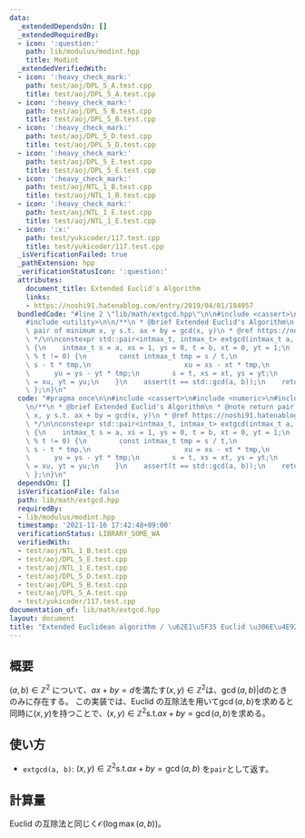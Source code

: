 ```yaml
---
data:
  _extendedDependsOn: []
  _extendedRequiredBy:
  - icon: ':question:'
    path: lib/modulus/modint.hpp
    title: Modint
  _extendedVerifiedWith:
  - icon: ':heavy_check_mark:'
    path: test/aoj/DPL_5_A.test.cpp
    title: test/aoj/DPL_5_A.test.cpp
  - icon: ':heavy_check_mark:'
    path: test/aoj/DPL_5_B.test.cpp
    title: test/aoj/DPL_5_B.test.cpp
  - icon: ':heavy_check_mark:'
    path: test/aoj/DPL_5_D.test.cpp
    title: test/aoj/DPL_5_D.test.cpp
  - icon: ':heavy_check_mark:'
    path: test/aoj/DPL_5_E.test.cpp
    title: test/aoj/DPL_5_E.test.cpp
  - icon: ':heavy_check_mark:'
    path: test/aoj/NTL_1_B.test.cpp
    title: test/aoj/NTL_1_B.test.cpp
  - icon: ':heavy_check_mark:'
    path: test/aoj/NTL_1_E.test.cpp
    title: test/aoj/NTL_1_E.test.cpp
  - icon: ':x:'
    path: test/yukicoder/117.test.cpp
    title: test/yukicoder/117.test.cpp
  _isVerificationFailed: true
  _pathExtension: hpp
  _verificationStatusIcon: ':question:'
  attributes:
    document_title: Extended Euclid's Algorithm
    links:
    - https://noshi91.hatenablog.com/entry/2019/04/01/184957
  bundledCode: "#line 2 \"lib/math/extgcd.hpp\"\n\n#include <cassert>\n#include <numeric>\n\
    #include <utility>\n\n/**\n * @brief Extended Euclid's Algorithm\n * @note return\
    \ pair of minimum x, y s.t. ax + by = gcd(x, y)\n * @ref https://noshi91.hatenablog.com/entry/2019/04/01/184957\n\
    \ */\n\nconstexpr std::pair<intmax_t, intmax_t> extgcd(intmax_t a, intmax_t b)\
    \ {\n    intmax_t s = a, xs = 1, ys = 0, t = b, xt = 0, yt = 1;\n    while (s\
    \ % t != 0) {\n        const intmax_t tmp = s / t,\n                       u =\
    \ s - t * tmp,\n                       xu = xs - xt * tmp,\n                 \
    \      yu = ys - yt * tmp;\n        s = t, xs = xt, ys = yt;\n        t = u, xt\
    \ = xu, yt = yu;\n    }\n    assert(t == std::gcd(a, b));\n    return { xt, yt\
    \ };\n}\n"
  code: "#pragma once\n\n#include <cassert>\n#include <numeric>\n#include <utility>\n\
    \n/**\n * @brief Extended Euclid's Algorithm\n * @note return pair of minimum\
    \ x, y s.t. ax + by = gcd(x, y)\n * @ref https://noshi91.hatenablog.com/entry/2019/04/01/184957\n\
    \ */\n\nconstexpr std::pair<intmax_t, intmax_t> extgcd(intmax_t a, intmax_t b)\
    \ {\n    intmax_t s = a, xs = 1, ys = 0, t = b, xt = 0, yt = 1;\n    while (s\
    \ % t != 0) {\n        const intmax_t tmp = s / t,\n                       u =\
    \ s - t * tmp,\n                       xu = xs - xt * tmp,\n                 \
    \      yu = ys - yt * tmp;\n        s = t, xs = xt, ys = yt;\n        t = u, xt\
    \ = xu, yt = yu;\n    }\n    assert(t == std::gcd(a, b));\n    return { xt, yt\
    \ };\n}\n"
  dependsOn: []
  isVerificationFile: false
  path: lib/math/extgcd.hpp
  requiredBy:
  - lib/modulus/modint.hpp
  timestamp: '2021-11-16 17:42:48+09:00'
  verificationStatus: LIBRARY_SOME_WA
  verifiedWith:
  - test/aoj/NTL_1_B.test.cpp
  - test/aoj/DPL_5_E.test.cpp
  - test/aoj/NTL_1_E.test.cpp
  - test/aoj/DPL_5_D.test.cpp
  - test/aoj/DPL_5_B.test.cpp
  - test/aoj/DPL_5_A.test.cpp
  - test/yukicoder/117.test.cpp
documentation_of: lib/math/extgcd.hpp
layout: document
title: "Extended Euclidean algorithm / \u62E1\u5F35 Euclid \u306E\u4E92\u9664\u6CD5"
---
```


## 概要
$(a,b)\in\mathbb{Z}^2$ について、$ax+by=d$を満たす$(x,y)\in\mathbb{Z}^2$は、$\gcd(a,b)| d$のときのみに存在する。
この実装では、Euclid の互除法を用いて$\gcd(a,b)$を求めると同時に$(x,y)$を持つことで、$(x,y)\in\mathbb{Z}^2\mathrm{s.t.}ax+by=\gcd(a,b)$を求める。

## 使い方
- `extgcd(a, b)`: $(x,y)\in\mathbb{Z}^2\mathrm{s.t.}ax+by=\gcd(a,b)$ を`pair`として返す。

## 計算量
Euclid の互除法と同じく$\mathcal{O}(\log \max(a,b))$。
